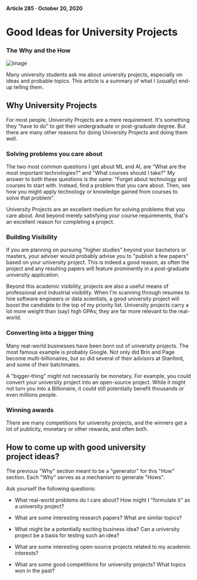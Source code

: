 #### Article 285 · October 20, 2020

# Good Ideas for University Projects

### The Why and the How

![Image](https://cdn-images-1.medium.com/max/800/1*_lMv8kzGkUyV4z9ouzk3ng.jpeg)

Many university students ask me about university projects, especially on ideas and probable topics. This article is a summary of what I (usually) end-up telling them.

## Why University Projects

For most people, University Projects are a mere requirement. It's something they "have to do" to get their undergraduate or post-graduate degree. But there are many other reasons for doing University Projects and doing them well.

### Solving problems you care about

The two most common questions I get about ML and AI, are "What are the most important technologies?" and "What courses should I take?" My answer to both these questions is the same: "Forget about technology and courses to start with. Instead, find a problem that you care about. Then, see how you might apply technology or knowledge gained from courses to solve that problem".

University Projects are an excellent medium for solving problems that you care about. And beyond merely satisfying your course requirements, that's an excellent reason for completing a project.

### Building Visibility

If you are planning on pursuing "higher studies" beyond your bachelors or masters, your adviser would probably advise you to "publish a few papers" based on your university project. This is indeed a good reason, as often the project and any resulting papers will feature prominently in a post-graduate university application.

Beyond this academic visibility, projects are also a useful means of professional and industrial visibility. When I'm scanning through resumes to hire software engineers or data scientists, a good university project will boost the candidate to the top of my priority list. University projects carry a lot more weight than (say) high GPAs; they are far more relevant to the real-world.

### Converting into a bigger thing

Many real-world businesses have been born out of university projects. The most famous example is probably Google. Not only did Brin and Page become multi-billionaires, but so did several of their advisors at Stanford, and some of their batchmates.

A "bigger-thing" might not necessarily be monetary. For example, you could convert your university project into an open-source project. While it might not turn you into a Billionaire, it could still potentially benefit thousands or even millions people.

### Winning awards

There are many competitions for university projects, and the winners get a lot of publicity, monetary or other rewards, and often both.

## How to come up with good university project ideas?

The previous "Why" section meant to be a "generator" for this "How" section. Each "Why" serves as a mechanism to generate "Hows".

Ask yourself the following questions:

* What real-world problems do I care about? How might I "formulate it" as a university project?

* What are some interesting research papers? What are similar topics?

* What might be a potentially exciting business idea? Can a university project be a basis for testing such an idea?

* What are some interesting open-source projects related to my academic interests?

* What are some good competitions for university projects? What topics won in the past?